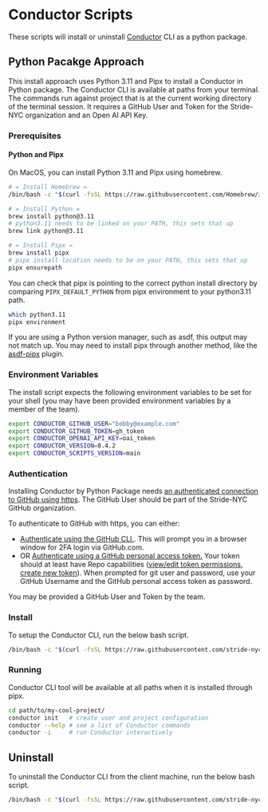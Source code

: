 # Conductor Scripts

These scripts will install or uninstall [Conductor] CLI as a python package.

[Conductor]: https://github.com/stride-nyc/conductor

## Python Pacakge Approach

This install approach uses Python 3.11 and Pipx to install a Conductor in Python package. The Conductor CLI is available at paths from your terminal. The commands run against project that is at the current working directory of the terminal session. It requires a GitHub User and Token for the Stride-NYC organization and an Open AI API Key.

### Prerequisites

#### Python and Pipx

On MacOS, you can install Python 3.11 and Pipx using homebrew.

```bash
# = Install Homebrew =
/bin/bash -c "$(curl -fsSL https://raw.githubusercontent.com/Homebrew/install/HEAD/install.sh)"

# = Install Python =
brew install python@3.11
# python3.11 needs to be linked on your PATH, this sets that up
brew link python@3.11

# = Install Pipx =
brew install pipx
# pipx install location needs to be on your PATH, this sets that up
pipx ensurepath
```

You can check that pipx is pointing to the correct python install directory by comparing `PIPX_DEFAULT_PYTHON` from pipx environment to your python3.11 path.

```bash
which python3.11
pipx environment
```

If you are using a Python version manager, such as asdf, this output may not match up. You may need to install pipx through another method, like the [asdf-pipx] plugin.

[asdf-pipx]: https://github.com/yozachar/asdf-pipx

### Environment Variables

The install script expects the following environment variables to be set for your shell (you may have been provided environment variables by a member of the team).

```bash
export CONDUCTOR_GITHUB_USER="bobby@example.com"
export CONDUCTOR_GITHUB_TOKEN=gh_token
export CONDUCTOR_OPENAI_API_KEY=oai_token
export CONDUCTOR_VERSION=0.4.2
export CONDUCTOR_SCRIPTS_VERSION=main
```

### Authentication

Installing Conductor by Python Package needs [an authenticated connection to GitHub using https][github-https]. The GitHub User should be part of the Stride-NYC GitHub organization.

To authenticate to GitHub with https, you can either:

- [Authenticate using the GitHub CLI.][github-cli]. This will prompt you in a browser window for 2FA login via GitHub.com.
- OR [Authenticate using a GitHub personal access token.][github-access-token] Your token should at least have Repo capabilities ([view/edit token permissions], [create new token]). When prompted for git user and password, use your GitHub Username and the GitHub personal access token as password.

You may be provided a GitHub User and Token by the team.

[github-https]: https://docs.github.com/en/authentication/keeping-your-account-and-data-secure/about-authentication-to-github#https
[github-cli]: https://cli.github.com/
[github-access-token]: https://docs.github.com/en/enterprise-server@3.9/authentication/keeping-your-account-and-data-secure/managing-your-personal-access-tokens
[view/edit token permissions]: https://github.com/settings/tokens
[create new token]: https://github.com/settings/tokens/new

### Install

To setup the Conductor CLI, run the below bash script.

```bash
/bin/bash -c "$(curl -fsSL https://raw.githubusercontent.com/stride-nyc/conductor-scripts/${CONDUCTOR_SCRIPTS_VERSION:-main}/python/install.sh)"
```

### Running

Conductor CLI tool will be available at all paths when it is installed through pipx.

```bash
cd path/to/my-cool-project/
conductor init   # create user and project configuration
conductor --help # see a list of Conductor commands
conductor -i     # run Conductor interactively
```

## Uninstall

To uninstall the Conductor CLI from the client machine, run the below bash script.

```bash
/bin/bash -c "$(curl -fsSL https://raw.githubusercontent.com/stride-nyc/conductor-scripts/${CONDUCTOR_SCRIPTS_VERSION:-main}/python/uninstall.sh)"
```
